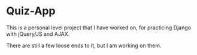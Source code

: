 # Quiz-App
This is a personal level project that I have worked on, for practicing Django with jQuery/JS and AJAX.

There are still a few loose ends to it, but I am working on them.
